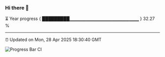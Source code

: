 ### Hi there 👋

⏳ Year progress { █████████▁▁▁▁▁▁▁▁▁▁▁▁▁▁▁▁▁▁▁▁▁ } 32.27 %

---

⏰ Updated on Mon, 28 Apr 2025 18:30:40 GMT

![Progress Bar CI](https://github.com/liununu/liununu/workflows/Progress%20Bar%20CI/badge.svg)
